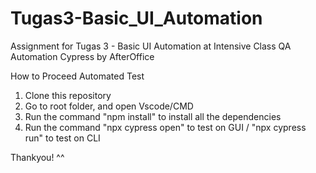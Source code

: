 # Tugas3-Basic_UI_Automation
Assignment for Tugas 3 - Basic UI Automation at Intensive Class QA Automation Cypress by AfterOffice

How to Proceed Automated Test 
1. Clone this repository
2. Go to root folder, and open Vscode/CMD
3. Run the command "npm install" to install all the dependencies
4. Run the command "npx cypress open" to test on GUI / "npx cypress run" to test on CLI

Thankyou! ^^
